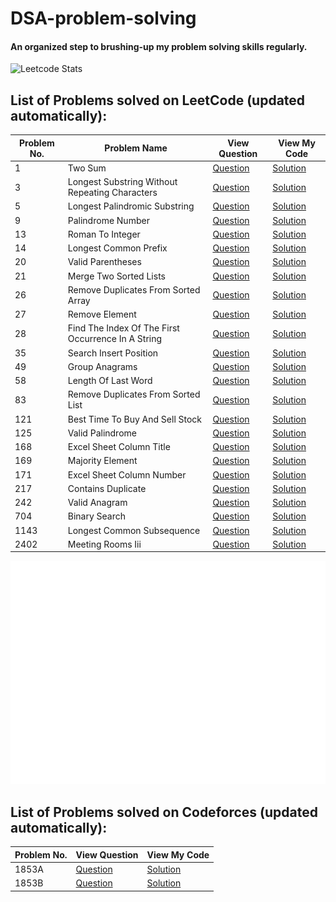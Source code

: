 # DSA-problem-solving
#### An organized step to brushing-up my problem solving skills regularly.

![Leetcode Stats](https://leetcard.jacoblin.cool/sushanthkumar78)

## List of Problems solved on LeetCode (updated automatically):

| Problem No. | Problem Name | View Question | View My Code |
| ----------- | ------------ | ------------- | ------------ |
| 1 | Two Sum | [Question](https://leetcode.com/problems/two-sum/) | [Solution](./Leetcode\1.two-sum.py) |
| 3 | Longest Substring Without Repeating Characters | [Question](https://leetcode.com/problems/longest-substring-without-repeating-characters/) | [Solution](./Leetcode\3.longest-substring-without-repeating-characters.py) |
| 5 | Longest Palindromic Substring | [Question](https://leetcode.com/problems/longest-palindromic-substring/) | [Solution](./Leetcode\5.longest-palindromic-substring.py) |
| 9 | Palindrome Number | [Question](https://leetcode.com/problems/palindrome-number/) | [Solution](./Leetcode\9.palindrome-number.py) |
| 13 | Roman To Integer | [Question](https://leetcode.com/problems/roman-to-integer/) | [Solution](./Leetcode\13.roman-to-integer.py) |
| 14 | Longest Common Prefix | [Question](https://leetcode.com/problems/longest-common-prefix/) | [Solution](./Leetcode\14.longest-common-prefix.py) |
| 20 | Valid Parentheses | [Question](https://leetcode.com/problems/valid-parentheses/) | [Solution](./Leetcode\20.valid-parentheses.py) |
| 21 | Merge Two Sorted Lists | [Question](https://leetcode.com/problems/merge-two-sorted-lists/) | [Solution](./Leetcode\21.merge-two-sorted-lists.py) |
| 26 | Remove Duplicates From Sorted Array | [Question](https://leetcode.com/problems/remove-duplicates-from-sorted-array/) | [Solution](./Leetcode\26.remove-duplicates-from-sorted-array.py) |
| 27 | Remove Element | [Question](https://leetcode.com/problems/remove-element/) | [Solution](./Leetcode\27.remove-element.py) |
| 28 | Find The Index Of The First Occurrence In A String | [Question](https://leetcode.com/problems/find-the-index-of-the-first-occurrence-in-a-string/) | [Solution](./Leetcode\28.find-the-index-of-the-first-occurrence-in-a-string.py) |
| 35 | Search Insert Position | [Question](https://leetcode.com/problems/search-insert-position/) | [Solution](./Leetcode\35.search-insert-position.py) |
| 49 | Group Anagrams | [Question](https://leetcode.com/problems/group-anagrams/) | [Solution](./Leetcode\49.group-anagrams.py) |
| 58 | Length Of Last Word | [Question](https://leetcode.com/problems/length-of-last-word/) | [Solution](./Leetcode\58.length-of-last-word.py) |
| 83 | Remove Duplicates From Sorted List | [Question](https://leetcode.com/problems/remove-duplicates-from-sorted-list/) | [Solution](./Leetcode\83.remove-duplicates-from-sorted-list.py) |
| 121 | Best Time To Buy And Sell Stock | [Question](https://leetcode.com/problems/best-time-to-buy-and-sell-stock/) | [Solution](./Leetcode\121.best-time-to-buy-and-sell-stock.py) |
| 125 | Valid Palindrome | [Question](https://leetcode.com/problems/valid-palindrome/) | [Solution](./Leetcode\125.valid-palindrome.py) |
| 168 | Excel Sheet Column Title | [Question](https://leetcode.com/problems/excel-sheet-column-title/) | [Solution](./Leetcode\168.excel-sheet-column-title.py) |
| 169 | Majority Element | [Question](https://leetcode.com/problems/majority-element/) | [Solution](./Leetcode\169.majority-element.py) |
| 171 | Excel Sheet Column Number | [Question](https://leetcode.com/problems/excel-sheet-column-number/) | [Solution](./Leetcode\171.excel-sheet-column-number.py) |
| 217 | Contains Duplicate | [Question](https://leetcode.com/problems/contains-duplicate/) | [Solution](./Leetcode\217.contains-duplicate.py) |
| 242 | Valid Anagram | [Question](https://leetcode.com/problems/valid-anagram/) | [Solution](./Leetcode\242.valid-anagram.py) |
| 704 | Binary Search | [Question](https://leetcode.com/problems/binary-search/) | [Solution](./Leetcode\704.binary-search.py) |
| 1143 | Longest Common Subsequence | [Question](https://leetcode.com/problems/longest-common-subsequence/) | [Solution](./Leetcode\1143.longest-common-subsequence.py) |
| 2402 | Meeting Rooms Iii | [Question](https://leetcode.com/problems/meeting-rooms-iii/) | [Solution](./Leetcode\2402.meeting-rooms-iii.py) |


![](https://raw.githubusercontent.com/sushantjha78/cf-stats/main/output/light_card.svg#gh-dark-mode-only)



## List of Problems solved on Codeforces (updated automatically):

| Problem No. | View Question | View My Code |
| ----------- | ------------- | ------------ |
| 1853A | [Question](https://codeforces.com/contest/1853/problem/A) | [Solution](./Codeforces\1853A.py) |
| 1853B | [Question](https://codeforces.com/contest/1853/problem/B) | [Solution](./Codeforces\1853B.py) |
